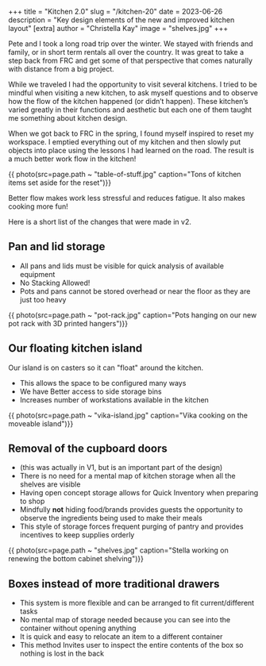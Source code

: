 +++
title = "Kitchen 2.0"
slug = "/kitchen-20"
date = 2023-06-26
description = "Key design elements of the new and improved kitchen layout"
[extra]
author = "Christella Kay"
image = "shelves.jpg"
+++

Pete and I took a long road trip over the winter. We stayed with friends and family, or in short term rentals all over the country. It was great to take a step back from FRC and get some of that perspective that comes naturally  with distance from a big project.

While we traveled I had the opportunity to visit several kitchens. I tried to be mindful when visiting a new kitchen, to ask myself questions and to observe how the flow of the kitchen happened (or didn’t happen). These kitchen’s varied greatly in their functions and aesthetic but each one of them taught me something about kitchen design.

When we got back to FRC in the spring, I found myself inspired to reset my workspace. I emptied everything out of my kitchen and then slowly put objects into place using the lessons I had learned on the road. The result is a much better work flow in the kitchen!

{{ photo(src=page.path ~ "table-of-stuff.jpg" caption="Tons of kitchen items set aside for the reset")}}

Better flow makes work less stressful and reduces fatigue.  It also makes cooking more fun!

Here is a short list of the changes that were made in v2.

## Pan and lid storage

 * All pans and lids must be visible for quick analysis of available equipment
 * No Stacking Allowed!
 * Pots and pans cannot be stored overhead or near the floor as they are just too heavy

{{ photo(src=page.path ~ "pot-rack.jpg" caption="Pots hanging on our new pot rack with 3D printed hangers")}}

## Our floating kitchen island

Our island is on casters so it can "float" around the kitchen.

 * This allows the space to be configured many ways
 * We have Better access to side storage bins
 * Increases number of workstations available in the kitchen

{{ photo(src=page.path ~ "vika-island.jpg" caption="Vika cooking on the moveable island")}}

## Removal of the cupboard doors

 * (this was actually in V1, but is an important part of the design)
 * There is no need for a mental map of kitchen storage when all the shelves are visible
 * Having open concept storage allows for Quick Inventory when preparing to shop
 * Mindfully **not** hiding food/brands provides guests the opportunity to observe the ingredients being used to make their meals
 * This style of storage forces frequent purging of pantry and provides incentives to keep supplies orderly

{{ photo(src=page.path ~ "shelves.jpg" caption="Stella working on renewing the bottom cabinet shelving")}}

## Boxes instead of more traditional drawers

 * This system is more flexible and can be  arranged to fit current/different tasks
 * No mental map of storage needed because you can see into the container without opening anything
 * It is quick and easy to relocate an item to a different container
 * This method Invites user to inspect the entire contents of the box so nothing is lost in the back

